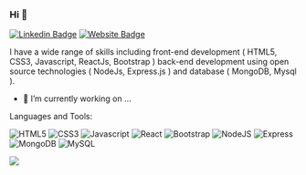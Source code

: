 ### Hi  👋


[![Linkedin Badge](https://img.shields.io/badge/-Amanpreet-blue?style=flat-square&logo=Linkedin&logoColor=white&link=https://www.linkedin.com/in/amanpreet-singh-96210916a)](https://www.linkedin.com/in/amanpreet-singh-96210916a)
[![Website Badge](https://img.shields.io/badge/StackOverflow-Amanpreet-yellow)](https://stackoverflow.com/users/16666966/amanpreet-singh?tab=profile)


I have a wide range of skills including front-end development ( HTML5, CSS3, Javascript, ReactJs, Bootstrap ) back-end development using open source technologies ( NodeJs, Express.js ) and database ( MongoDB, Mysql ).

- 🔭 I’m currently working on ...

Languages and Tools:


<img alt="HTML5" src="https://img.shields.io/badge/HTML5-%23E34F26.svg?style=flat-square&logo=html5&logoColor=white"/>
<img alt="CSS3" src="https://img.shields.io/badge/CSS3-%231572B6.svg?style=flat-square&logo=css3&logoColor=white"/>
<img alt="Javascript" src="https://img.shields.io/badge/-Javascript-blueviolet"/>
<img alt="React" src="https://img.shields.io/badge/React-%2320232a.svg?style=flat-square&logo=react&logoColor=%2361DAFB"/>
<img alt="Bootstrap" src="https://img.shields.io/badge/Bootstrap-%23563D7C.svg?style=flat-square&logo=bootstrap&logoColor=white"/>

<img alt="NodeJS" src="https://img.shields.io/badge/Node.js-%2343853D.svg?style=flat-square&logo=node-dot-js&logoColor=white"/>
<img alt="Express" src="https://img.shields.io/badge/-Express.js-blue"/> 

<img alt="MongoDB" src ="https://img.shields.io/badge/MongoDB-%234ea94b.svg?style=flat-square&logo=mongodb&logoColor=white"/>
<img alt="MySQL" src="https://img.shields.io/badge/MySql-%2300f.svg?style=flat-square&logo=mysql&logoColor=white"/>

![](https://activity-graph.herokuapp.com/graph?username=amanpreetsingh98&theme=react-dark&area=true)
<!--


Here are some ideas to get you started:

- 🔭 I’m currently working on ...
- 🌱 I’m currently learning ...
- 👯 I’m looking to collaborate on ...
- 🤔 I’m looking for help with ...
- 💬 Ask me about ...
- 📫 How to reach me: ...
- 😄 Pronouns: ...
- ⚡ Fun fact: .....

-->
